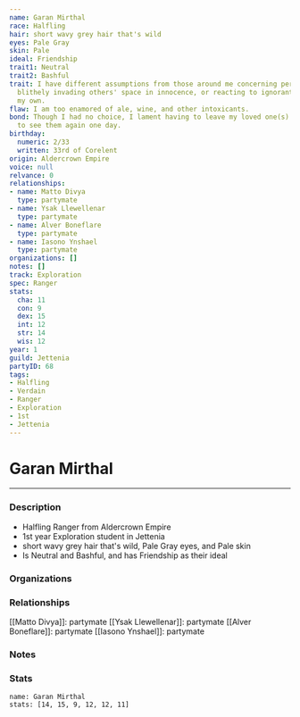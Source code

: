 ```yaml
---
name: Garan Mirthal
race: Halfling
hair: short wavy grey hair that's wild
eyes: Pale Gray
skin: Pale
ideal: Friendship
trait1: Neutral
trait2: Bashful
trait: I have different assumptions from those around me concerning personal space,
  blithely invading others' space in innocence, or reacting to ignorant invasion of
  my own.
flaw: I am too enamored of ale, wine, and other intoxicants.
bond: Though I had no choice, I lament having to leave my loved one(s) behind. I hope
  to see them again one day.
birthday:
  numeric: 2/33
  written: 33rd of Corelent
origin: Aldercrown Empire
voice: null
relvance: 0
relationships:
- name: Matto Divya
  type: partymate
- name: Ysak Llewellenar
  type: partymate
- name: Alver Boneflare
  type: partymate
- name: Iasono Ynshael
  type: partymate
organizations: []
notes: []
track: Exploration
spec: Ranger
stats:
  cha: 11
  con: 9
  dex: 15
  int: 12
  str: 14
  wis: 12
year: 1
guild: Jettenia
partyID: 68
tags:
- Halfling
- Verdain
- Ranger
- Exploration
- 1st
- Jettenia
---
```

# Garan Mirthal
---
### Description
- Halfling Ranger from Aldercrown Empire
- 1st year Exploration student in Jettenia
- short wavy grey hair that's wild, Pale Gray eyes, and Pale skin
- Is Neutral and Bashful, and has Friendship as their ideal

### Organizations

### Relationships
[[Matto Divya]]: partymate
[[Ysak Llewellenar]]: partymate
[[Alver Boneflare]]: partymate
[[Iasono Ynshael]]: partymate

### Notes

### Stats
```statblock
name: Garan Mirthal
stats: [14, 15, 9, 12, 12, 11]
```